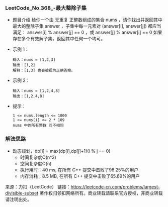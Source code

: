### LeetCode_No.368_-最大整除子集
* 题目介绍
      给你一个由 无重复 正整数组成的集合 nums ，请你找出并返回其中最大的整除子集 answer ，子集中每一元素对 (answer[i], answer[j]) 都应当满足：
      answer[i] % answer[j] == 0 ，或
      answer[j] % answer[i] == 0
      如果存在多个有效解子集，返回其中任何一个均可。
* 示例 1：

      输入：nums = [1,2,3]
      输出：[1,2]
      解释：[1,3] 也会被视为正确答案。
* 示例 2：

      输入：nums = [1,2,4,8]
      输出：[1,2,4,8]
* 提示：

      1 <= nums.length <= 1000
      1 <= nums[i] <= 2 * 109
      nums 中的所有整数 互不相同

### 解法思路
* 动态规划，dp[i] = max(dp[i],dp[j]+1)(i % j == 0)
  * 时间复杂度O(n^2)
  * 空间复杂度O(n)
  *	执行用时：40 ms, 在所有 C++ 提交中击败了98.25%的用户
  *	内存消耗：8.5 MB, 在所有 C++ 提交中击败了65.69%的用户

来源：力扣（LeetCode）
链接：https://leetcode-cn.com/problems/largest-divisible-subset
著作权归领扣网络所有。商业转载请联系官方授权，非商业转载请注明出处。
